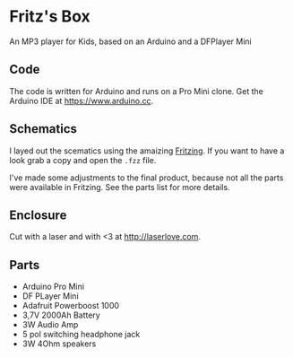 # Fritz's Box

An MP3 player for Kids, based on an Arduino and a DFPlayer Mini

## Code

The code is written for Arduino and runs on a Pro Mini clone.
Get the Arduino IDE at https://www.arduino.cc.

## Schematics

I layed out the scematics using the amaizing [Fritzing](http://fritzing.org). If you want to have a look grab a copy and open the `.fzz` file.

I've made some adjustments to the final product, because not all the parts were available in Fritzing. See the parts list for more details.

## Enclosure

Cut with a laser and with <3 at http://laserlove.com.

## Parts

- Arduino Pro Mini
- DF PLayer Mini
- Adafruit Powerboost 1000
- 3,7V 2000Ah Battery
- 3W Audio Amp
- 5 pol switching headphone jack
- 3W 4Ohm speakers

